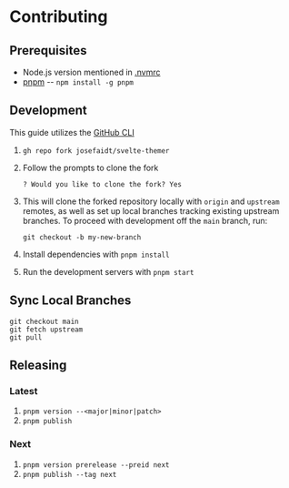 # Contributing

## Prerequisites

- Node.js version mentioned in [.nvmrc](./.nvmrc)
- [pnpm](https://pnpm.io/) -- `npm install -g pnpm`

## Development

This guide utilizes the [GitHub CLI](https://cli.github.com/)

1. `gh repo fork josefaidt/svelte-themer`
2. Follow the prompts to clone the fork

   ```console
   ? Would you like to clone the fork? Yes
   ```

3. This will clone the forked repository locally with `origin` and `upstream` remotes, as well as set up local branches tracking existing upstream branches. To proceed with development off the `main` branch, run:

   ```console
   git checkout -b my-new-branch
   ```

4. Install dependencies with `pnpm install`
5. Run the development servers with `pnpm start`

## Sync Local Branches

```console
git checkout main
git fetch upstream
git pull
```

## Releasing

### Latest

1. `pnpm version --<major|minor|patch>`
2. `pnpm publish`

### Next

1. `pnpm version prerelease --preid next`
2. `pnpm publish --tag next`
